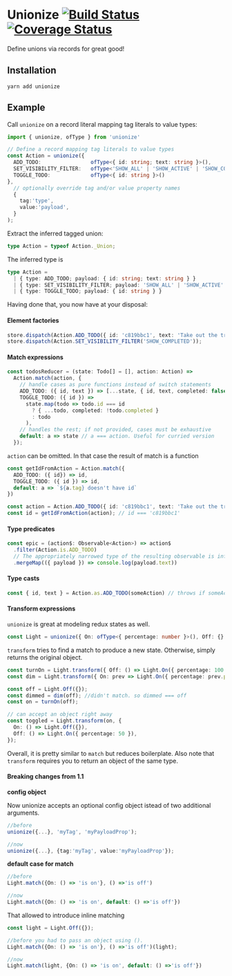 # Unionize [![Build Status](https://travis-ci.org/pelotom/unionize.svg?branch=master)](https://travis-ci.org/pelotom/unionize) [![Coverage Status](https://coveralls.io/repos/github/pelotom/unionize/badge.svg?branch=master)](https://coveralls.io/github/pelotom/unionize?branch=master)

Define unions via records for great good!

## Installation

```
yarn add unionize
```

## Example

Call `unionize` on a record literal mapping tag literals to value types:
```ts
import { unionize, ofType } from 'unionize'

// Define a record mapping tag literals to value types
const Action = unionize({
  ADD_TODO:                ofType<{ id: string; text: string }>(),
  SET_VISIBILITY_FILTER:   ofType<'SHOW_ALL' | 'SHOW_ACTIVE' | 'SHOW_COMPLETED'>(),
  TOGGLE_TODO:             ofType<{ id: string }>()
},
  // optionally override tag and/or value property names
  {
    tag:'type',
    value:'payload',
  }
);
```

Extract the inferred tagged union:
```ts
type Action = typeof Action._Union;
```

The inferred type is
```ts
type Action =
  | { type: ADD_TODO; payload: { id: string; text: string } }
  | { type: SET_VISIBILITY_FILTER; payload: 'SHOW_ALL' | 'SHOW_ACTIVE' | 'SHOW_COMPLETED' }
  | { type: TOGGLE_TODO; payload: { id: string } }
```

Having done that, you now have at your disposal:

#### Element factories

```ts
store.dispatch(Action.ADD_TODO({ id: 'c819bbc1', text: 'Take out the trash' }));
store.dispatch(Action.SET_VISIBILITY_FILTER('SHOW_COMPLETED'));
```

#### Match expressions

```ts
const todosReducer = (state: Todo[] = [], action: Action) =>
  Action.match(action, {
    // handle cases as pure functions instead of switch statements
    ADD_TODO: ({ id, text }) => [...state, { id, text, completed: false }],
    TOGGLE_TODO: ({ id }) =>
      state.map(todo => todo.id === id
        ? { ...todo, completed: !todo.completed }
        : todo
      ),
    // handles the rest; if not provided, cases must be exhaustive 
    default: a => state // a === action. Useful for curried version
  });
```

 `action` can be omitted. In that case the result of match is a function

```ts
const getIdFromAction = Action.match({
  ADD_TODO: ({ id}) => id,
  TOGGLE_TODO: ({ id }) => id,
  default: a => `${a.tag} doesn't have id`
})

const action = Action.ADD_TODO({ id: 'c819bbc1', text: 'Take out the trash' })
const id = getIdFromAction(action); // id === 'c819bbc1'
```
#### Type predicates

```ts
const epic = (action$: Observable<Action>) => action$
  .filter(Action.is.ADD_TODO)
  // The appropriately narrowed type of the resulting observable is inferred...
  .mergeMap(({ payload }) => console.log(payload.text))
```

#### Type casts

```ts
const { id, text } = Action.as.ADD_TODO(someAction) // throws if someAction is not an ADD_TODO
```

#### Transform expressions
`unionize` is great at modeling redux states as well.

```ts
const Light = unionize({ On: ofType<{ percentage: number }>(), Off: {} });
```
`transform` tries to find a match to produce a new state. Otherwise, simply returns the original object.

```ts
const turnOn = Light.transform({ Off: () => Light.On({ percentage: 100 }) });
const dim = Light.transform({ On: prev => Light.On({ percentage: prev.percentage / 2 }) });

const off = Light.Off({});
const dimmed = dim(off); //didn't match. so dimmed === off
const on = turnOn(off);

// can accept an object right away
const toggled = Light.transform(on, {
  On: () => Light.Off({}),
  Off: () => Light.On({ percentage: 50 }),
});
```

Overall, it is pretty similar to `match` but reduces boilerplate. Also note that `transform` requires you to return an object of the same type.

#### Breaking changes from 1.1
**config object**

Now unionize accepts an optional config object istead of two additional arguments.
```ts
//before
unionize({...}, 'myTag', 'myPayloadProp');

//now
unionize({...}, {tag:'myTag', value:'myPayloadProp'});
```

**default case for match**
```ts
//before
Light.match({On: () => 'is on'}, () =>'is off')

//now
Light.match({On: () => 'is on', default: () =>'is off'})
```

That allowed to introduce inline matching

```ts
const light = Light.Off({});

//before you had to pass an object using ().
Light.match({On: () => 'is on'}, () =>'is off')(light);

//now
Light.match(light, {On: () => 'is on', default: () =>'is off'})
```